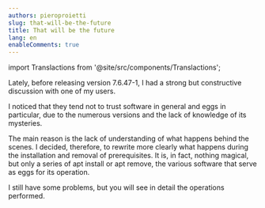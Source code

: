```yaml
---
authors: pieroproietti
slug: that-will-be-the-future
title: That will be the future
lang: en
enableComments: true
---
```

import Translactions from '@site/src/components/Translactions';

<Translactions />

Lately, before releasing version 7.6.47-1, I had a strong but constructive discussion with one of my users. 

I noticed that they tend not to trust software in general and eggs in particular, due to the numerous versions and the lack of knowledge of its mysteries.

The main reason is the lack of understanding of what happens behind the scenes. I decided, therefore, to rewrite more clearly what happens during the installation and removal of prerequisites. It is, in fact, nothing magical, but only a series of apt install or apt remove, the various software that serve as eggs for its operation.

I still have some problems, but you will see in detail the operations performed.

